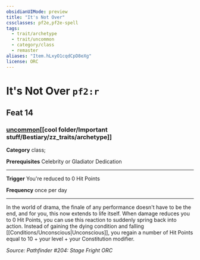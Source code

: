 ```yaml
---
obsidianUIMode: preview
title: "It's Not Over"
cssclasses: pf2e,pf2e-spell
tags:
  - trait/archetype
  - trait/uncommon
  - category/class
  - remaster
aliases: "Item.hLxyO1cqdCpD8eXg"
license: ORC
---
```

# It's Not Over `pf2:r`
## Feat 14
### [uncommon](cool%20folder/Important%20stuff/Bestiary/zz_traits/uncommon.md "Uncommon Rarity Trait")[[cool folder/Important stuff/Bestiary/zz_traits/archetype]]

**Category** class; 



**Prerequisites** Celebrity or Gladiator Dedication
* * *
**Trigger** You're reduced to 0 Hit Points

**Frequency** once per day

* * *

In the world of drama, the finale of any performance doesn't have to be the end, and for you, this now extends to life itself. When damage reduces you to 0 Hit Points, you can use this reaction to suddenly spring back into action. Instead of gaining the dying condition and falling [[Conditions/Unconscious|Unconscious]], you regain a number of Hit Points equal to 10 + your level + your Constitution modifier.

*Source: Pathfinder #204: Stage Fright*
*ORC*